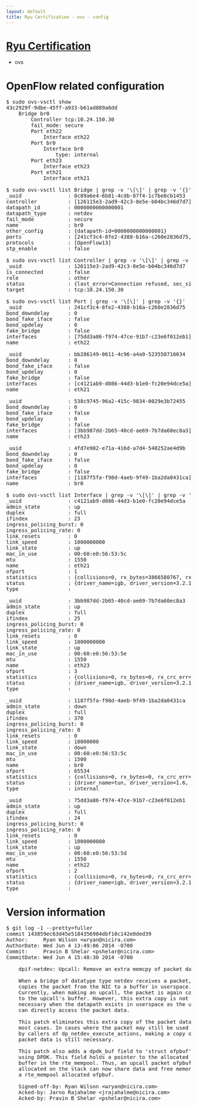 ```yaml
---
layout: default
title: Ryu Certification - ovs - config
---
```

# [Ryu Certification](http://osrg.github.io/ryu/certification.html)
* ovs 

# OpenFlow related configuration
<pre>
$ sudo ovs-vsctl show
43c2929f-9dbe-45ff-a933-b61ad889a6dd
    Bridge br0
        Controller tcp:10.24.150.30
        fail_mode: secure
        Port eth22
            Interface eth22
        Port br0
            Interface br0
                type: internal
        Port eth23
            Interface eth23
        Port eth21
            Interface eth21

$ sudo ovs-vsctl list Bridge | grep -v '\[\]' | grep -v '{}'
_uuid               : 0c89a6e4-6b81-4cdb-87f4-1c7be8cb1453
controller          : [126115e3-2ad9-42c3-8e5e-b04bc346d7d7]
datapath_id         : 0000000000000001
datapath_type       : netdev
fail_mode           : secure
name                : br0
other_config        : {datapath-id=0000000000000001}
ports               : [241cf3c4-8fe2-4388-b16a-c260e2836d75, 4fd7e902-e71a-416d-a7d4-540252ae4d9b, 538c9745-96a2-415c-9834-0029e3b72455, bb286149-0611-4c96-a4a9-523550716034]
protocols           : [OpenFlow13]
stp_enable          : false

$ sudo ovs-vsctl list Controller | grep -v '\[\]' | grep -v '{}'
_uuid               : 126115e3-2ad9-42c3-8e5e-b04bc346d7d7
is_connected        : false
role                : other
status              : {last_error=Connection refused, sec_since_connect=961, sec_since_disconnect=0, state=BACKOFF}
target              : tcp:10.24.150.30

$ sudo ovs-vsctl list Port | grep -v '\[\]' | grep -v '{}'
_uuid               : 241cf3c4-8fe2-4388-b16a-c260e2836d75
bond_downdelay      : 0
bond_fake_iface     : false
bond_updelay        : 0
fake_bridge         : false
interfaces          : [75dd3a86-f974-47ce-91b7-c23e6f012eb1]
name                : eth22

_uuid               : bb286149-0611-4c96-a4a9-523550716034
bond_downdelay      : 0
bond_fake_iface     : false
bond_updelay        : 0
fake_bridge         : false
interfaces          : [c4121ab9-d086-44d3-b1e0-fc20e94dce5a]
name                : eth21

_uuid               : 538c9745-96a2-415c-9834-0029e3b72455
bond_downdelay      : 0
bond_fake_iface     : false
bond_updelay        : 0
fake_bridge         : false
interfaces          : [3bb987dd-2b65-40cd-ae69-7b7da60ec8a3]
name                : eth23

_uuid               : 4fd7e902-e71a-416d-a7d4-540252ae4d9b
bond_downdelay      : 0
bond_fake_iface     : false
bond_updelay        : 0
fake_bridge         : false
interfaces          : [1187f5fa-f98d-4aeb-9f49-1ba2da0431ca]
name                : br0

$ sudo ovs-vsctl list Interface | grep -v '\[\]' | grep -v '{}'
_uuid               : c4121ab9-d086-44d3-b1e0-fc20e94dce5a
admin_state         : up
duplex              : full
ifindex             : 23
ingress_policing_burst: 0
ingress_policing_rate: 0
link_resets         : 0
link_speed          : 1000000000
link_state          : up
mac_in_use          : 00:60:e0:56:53:5c
mtu                 : 1550
name                : eth21
ofport              : 1
statistics          : {collisions=0, rx_bytes=3866580767, rx_crc_err=0, rx_dropped=0, rx_errors=0, rx_frame_err=0, rx_over_err=0, rx_packets=11218223, tx_bytes=0, tx_dropped=0, tx_errors=0, tx_packets=0}
status              : {driver_name=igb, driver_version=3.2.10-k, firmware_version=2.10-9}
type                : 

_uuid               : 3bb987dd-2b65-40cd-ae69-7b7da60ec8a3
admin_state         : up
duplex              : full
ifindex             : 25
ingress_policing_burst: 0
ingress_policing_rate: 0
link_resets         : 0
link_speed          : 1000000000
link_state          : up
mac_in_use          : 00:60:e0:56:53:5e
mtu                 : 1550
name                : eth23
ofport              : 3
statistics          : {collisions=0, rx_bytes=0, rx_crc_err=0, rx_dropped=0, rx_errors=0, rx_frame_err=0, rx_over_err=0, rx_packets=0, tx_bytes=4194425204, tx_dropped=0, tx_errors=0, tx_packets=5659595}
status              : {driver_name=igb, driver_version=3.2.10-k, firmware_version=2.10-9}
type                : 

_uuid               : 1187f5fa-f98d-4aeb-9f49-1ba2da0431ca
admin_state         : down
duplex              : full
ifindex             : 370
ingress_policing_burst: 0
ingress_policing_rate: 0
link_resets         : 0
link_speed          : 10000000
link_state          : down
mac_in_use          : 00:60:e0:56:53:5c
mtu                 : 1500
name                : br0
ofport              : 65534
statistics          : {collisions=0, rx_bytes=0, rx_crc_err=0, rx_dropped=0, rx_errors=0, rx_frame_err=0, rx_over_err=0, rx_packets=0, tx_bytes=0, tx_dropped=0, tx_errors=0, tx_packets=0}
status              : {driver_name=tun, driver_version=1.6, firmware_version=N/A}
type                : internal

_uuid               : 75dd3a86-f974-47ce-91b7-c23e6f012eb1
admin_state         : up
duplex              : full
ifindex             : 24
ingress_policing_burst: 0
ingress_policing_rate: 0
link_resets         : 0
link_speed          : 1000000000
link_state          : up
mac_in_use          : 00:60:e0:56:53:5d
mtu                 : 1550
name                : eth22
ofport              : 2
statistics          : {collisions=0, rx_bytes=0, rx_crc_err=0, rx_dropped=0, rx_errors=0, rx_frame_err=0, rx_over_err=0, rx_packets=0, tx_bytes=2885153492, tx_dropped=0, tx_errors=0, tx_packets=4804802}
status              : {driver_name=igb, driver_version=3.2.10-k, firmware_version=2.10-9}
type                : 
</pre>

# Version information
<pre>
$ git log -1 --pretty=fuller
commit 143859ec63d45e5184356984dbf10c142e0ded39
Author:     Ryan Wilson &lt;wryan@nicira.com&gt;
AuthorDate: Wed Jun 4 13:49:06 2014 -0700
Commit:     Pravin B Shelar &lt;pshelar@nicira.com&gt;
CommitDate: Wed Jun 4 15:48:30 2014 -0700

    dpif-netdev: Upcall: Remove an extra memcpy of packet data.
    
    When a bridge of datatype type netdev receives a packet, it
    copies the packet from the NIC to a buffer in userspace.
    Currently, when making an upcall, the packet is again copied
    to the upcall's buffer. However, this extra copy is not
    necessary when the datapath exists in userspace as the upcall
    can directly access the packet data.
    
    This patch eliminates this extra copy of the packet data in
    most cases. In cases where the packet may still be used later
    by callers of dp_netdev_execute_actions, making a copy of the
    packet data is still necessary.
    
    This patch also adds a dpdk_buf field to 'struct ofpbuf' when
    using DPDK. This field holds a pointer to the allocated DPDK
    buffer in the rte_mempool. Thus, an upcall packet ofpbuf
    allocated on the stack can now share data and free memory of
    a rte_mempool allocated ofpbuf.
    
    Signed-off-by: Ryan Wilson &lt;wryan@nicira.com&gt;
    Acked-by: Jarno Rajahalme &lt;jrajahalme@nicira.com&gt;
    Acked-by: Pravin B Shelar &lt;pshelar@nicira.com&gt;
</pre>
